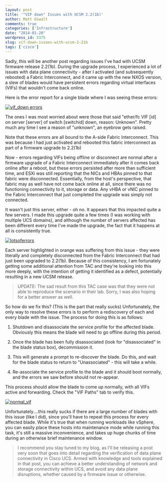 ```yaml
---
layout: post
title: '"VIF down" Issues with UCSM 2.2(1b)'
author: Matt Oswalt
comments: true
categories: ['Infrastructure']
date: "2014-01-20"
wordpress_id: 5375
slug: vif-down-issues-with-ucsm-2-21b
tags: ['cisco']
---
```



Sadly, this will be another post regarding issues I've had with UCSM firmware release 2.2(1b). During the upgrade process, I experienced a lot of issues with data plane connectivity - after I activated (and subsequently rebooted) a Fabric Interconnect, and it came up with the new NXOS version, a slew of blades would have persistent errors regarding virtual interfaces (VIFs) that wouldn't come back online.

Here is the error report for a single blade where I was seeing these errors:

[![vif_down errors](/assets/2014/01/vif_down-errors-1024x236.png)](/assets/2014/01/vif_down-errors.png)

The ones I was most worried about were those that said "ether/fc VIF [id] on server [server] of switch [switchid] down, reason: Unknown". Pretty much any time I see a reason of "unknown", an eyebrow gets raised.

Note that these errors are all bound to the A-side Fabric Interconnect. This was because I had just activated and rebooted this fabric interconnect as part of a firmware upgrade to 2.2(1b)

Now - errors regarding VIFs being offline or disconnect are normal after a firmware upgrade of a Fabric Interconnect immediately after it comes back online after a reboot, but these errors persisted after more than sufficient time, and ESXi was still reporting that the NICs and HBAs pinned to that fabric were disconnected. Essentially, from the host's perspective, that fabric may as well have not come back online at all, since there was no functioning connectivity to it, storage or data. Any vHBA or vNIC pinned to the Fabric Interconnect that just completed the upgrade was simply not connected.

It wasn't just this server, either - oh no. It appears that this impacted quite a few servers. I made this upgrade quite a few times (I was working with multiple UCS domains), and although the number of servers affected has been different every time I've made the upgrade, the fact that it happens at all is consistently true.

[![lotsoferrors](/assets/2014/01/lotsoferrors.png)](/assets/2014/01/lotsoferrors.png)

Each server highlighted in orange was suffering from this issue - they were literally and completely disconnected from the Fabric Interconnect that had just been upgraded to 2.2(1b). Because of this consistency, I am fortunately getting some additional attention from TAC and they're looking into this more deeply, with the intention of getting it identified as a defect, potentially resulting in a new UCSM release.

> UPDATE: The sad result from this TAC case was that they were not able to reproduce the scenario in their lab. Sorry, I was also hoping for a better answer as well.

So how do we fix this? (This is the part that really sucks) Unfortunately, the only way to resolve these errors is to perform a rediscovery of each and every blade with the issue. The process for doing this is as follows:
    
  1. Shutdown and disassociate the service profile for the affected blade. Obviously this means the blade will need to go offline during this period.
    
  2. Once the blade has been fully disassociated (look for "disassociated" in the blade status box), decommission it.
    
  3. This will generate a prompt to re-discover the blade. Do this, and wait for the blade status to return to "Unassociated" - this will take a while.
    
  4. Re-associate the service profile to the blade and it should boot normally, and the errors we saw before should not re-appear.

This process should allow the blade to come up normally, with all VIFs active and forwarding. Check the "VIF Paths" tab to verify this.

[![normal_vif](/assets/2014/01/normal_vif.png)](/assets/2014/01/normal_vif.png)

Unfortunately....this really sucks if there are a large number of blades with this issue (like I did), since you'll have to repeat this process for every affected blade. While it's true that when running workloads like vSphere, you can easily place these hosts into maintenance mode while running this task, it's still a massive inconvenience, and takes up huge chunks of time during an otherwise brief maintenance window.

> I recommend you stay tuned to my blog, as I'll be releasing a post very soon that goes into detail regarding the verification of data plane connectivity in Cisco UCS. Armed with knowledge and tools explained in that post, you can achieve a better understanding of network and storage connectivity within UCS, and avoid any data plane disruptions, whether caused by a firmware issue or otherwise.

